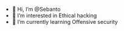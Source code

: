 - 👋 Hi, I’m @Sebanto
- 👀 I’m interested in Ethical hacking
- 🌱 I’m currently learning Offensive security
